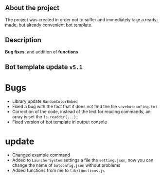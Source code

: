 ## About the project
The project was created in order not to suffer and immediately take a ready-made, but already convenient bot template.
## Description
__Bug fixes__, and addition of __functions__
## Bot template update `v5.1`
# Bugs
* Library update `RandomColorEmbed`
* Fixed a bug with the fact that it does not find the file `savebotconfing.txt`
* Correction of the code, instead of the text for reading commands, an array is set the `fs.readdir(...);`
* Fixed version of bot template in output console
# update
* Changed example command
* Added to `LauncherSystem` settings a file the `setting.json`, now you can change the name of `botconfig.json` without problems
* Added functions from me to `lib/functions.js`
